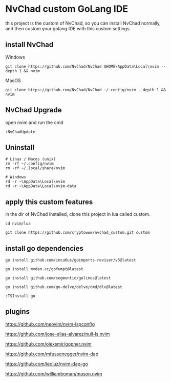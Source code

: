 # NvChad custom GoLang IDE

this project is the custom of NvChad, so you can install NvChad normally, and then custom your golang IDE with this custom settings.

## install NvChad

Windows

```shell
git clone https://github.com/NvChad/NvChad $HOME\AppData\Local\nvim --depth 1 && nvim
```

MacOS

```shell
git clone https://github.com/NvChad/NvChad ~/.config/nvim --depth 1 && nvim
```

## NvChad Upgrade

open nvim and run the cmd

```shell
:NvChadUpdate
```

## Uninstall

```shell
# Linux / Macos (unix)
rm -rf ~/.config/nvim
rm -rf ~/.local/share/nvim

# Windows
rd -r ~\AppData\Local\nvim
rd -r ~\AppData\Local\nvim-data
```

## apply this custom features

in the dir of NvChad installed, clone this project in lua called custom.

```shell
cd nvim/lua

git clone https://github.com/cryptowww/nvchad_custom.git custom
```

## install go dependencies

```shell
go install github.com/incu6us/goimports-reviser/v3@latest

go install mvdan.cc/gofumpt@latest

go install github.com/segmentio/golines@latest

go install github.com/go-delve/delve/cmd/dlv@latest
```

```shell
:TSInstall go
```

## plugins

https://github.com/neovim/nvim-lspconfig

https://github.com/jose-elias-alvarez/null-ls.nvim

https://github.com/olexsmir/gopher.nvim

https://github.com/mfussenegger/nvim-dap

https://github.com/leoluz/nvim-dap-go

https://github.com/williamboman/mason.nvim
